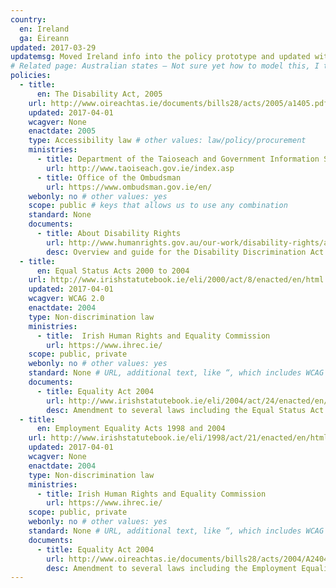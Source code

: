 ```yaml
---
country:
  en: Ireland
  ga: Éireann
updated: 2017-03-29
updatemsg: Moved Ireland info into the policy prototype and updated with current info and links.
# Related page: Australian states – Not sure yet how to model this, I tend to not have this
policies:
  - title:
      en: The Disability Act, 2005
    url: http://www.oireachtas.ie/documents/bills28/acts/2005/a1405.pdf
    updated: 2017-04-01
    wcagver: None
    enactdate: 2005
    type: Accessibility law # other values: law/policy/procurement
    ministries:
      - title: Department of the Taioseach and Government Information Services
        url: http://www.taoiseach.gov.ie/index.asp
      - title: Office of the Ombudsman
        url: https://www.ombudsman.gov.ie/en/
    webonly: no # other values: yes
    scope: public # keys that allows us to use any combination
    standard: None
    documents:
      - title: About Disability Rights
        url: http://www.humanrights.gov.au/our-work/disability-rights/about-disability-rights
        desc: Overview and guide for the Disability Discrimination Act
  - title:
      en: Equal Status Acts 2000 to 2004
    url: http://www.irishstatutebook.ie/eli/2000/act/8/enacted/en/html
    updated: 2017-04-01
    wcagver: WCAG 2.0
    enactdate: 2004
    type: Non-discrimination law
    ministries:
      - title:  Irish Human Rights and Equality Commission
        url: https://www.ihrec.ie/
    scope: public, private
    webonly: no # other values: yes
    standard: None # URL, additional text, like “, which includes WCAG 2.0 verbatim without modifications for Web content, and WCAG 2.0 as interpreted by WCAG2ICT for non-Web documentation and software.” is taken programatically from the standards.yaml document in _data to avoid different text for the same content.
    documents:
      - title: Equality Act 2004
        url: http://www.irishstatutebook.ie/eli/2004/act/24/enacted/en/html
        desc: Amendment to several laws including the Equal Status Act 2000
  - title:
      en: Employment Equality Acts 1998 and 2004
    url: http://www.irishstatutebook.ie/eli/1998/act/21/enacted/en/html
    updated: 2017-04-01
    wcagver: None
    enactdate: 2004
    type: Non-discrimination law
    ministries:
      - title: Irish Human Rights and Equality Commission
        url: https://www.ihrec.ie/
    scope: public, private
    webonly: no # other values: yes
    standard: None # URL, additional text, like “, which includes WCAG 2.0 verbatim without modifications for Web content, and WCAG 2.0 as interpreted by WCAG2ICT for non-Web documentation and software.” is taken programatically from the standards.yaml document in _data to avoid different text for the same content.
    documents:
      - title: Equality Act 2004
        url: http://www.oireachtas.ie/documents/bills28/acts/2004/A2404.pdf
        desc: Amendment to several laws including the Employment Equality Act 1998
---
```

